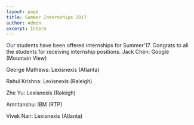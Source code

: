 ```yaml
---
layout: page
title: Summer Internships 2017
author: Admin
excerpt: Intern
---
```

Our students have been offered internships for Summer'17. Congrats to all the students for receiving internship positions. 
Jack Chen: Google (Mountain View)

George Mathews: Lexisnexis (Atlanta)

Rahul Krishna: Lexisnexis (Raleigh)

Zhe Yu: Lexisnexis (Raleigh)

Amritanshu: IBM (RTP)

Vivek Nair: Lexisnexis (Atlanta)
